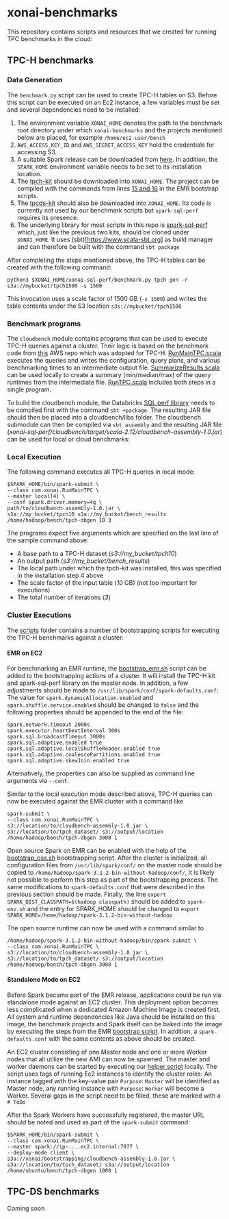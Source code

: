 # xonai-benchmarks

This repository contains scripts and resources that we created for running TPC benchmarks in the cloud:

## TPC-H benchmarks
### Data Generation
The `benchmark.py` script can be used to create TPC-H tables on S3. Before this script can be executed on an Ec2 instance,
a few variables must be set and several dependencies need to be installed:
1. The environment variable `XONAI_HOME` denotes the path to the benchmark root directory under which `xonai-benchmarks` and the projects mentioned 
below are placed, for example `/home/ec2-user/bench`
2. `AWS_ACCESS_KEY_ID` and `AWS_SECRET_ACCESS_KEY` hold the credentials for accessing S3.
3. A suitable Spark release can be downloaded from [here](https://archive.apache.org/dist/spark/spark-3.1.2/spark-3.1.2-bin-hadoop3.2.tgz).
In addition, the `SPARK_HOME` environment variable needs to be set to its installation location.
4. The [tpch-kit](https://github.com/databricks/tpch-dbgen) should be downloaded into `XONAI_HOME`. The project can be 
compiled with the commands from lines [15 and 16](https://github.com/xonai-computing/xonai-benchmarks/blob/0102102c9ca02f82ddf08661f6247ef1025f2a38/scripts/bootstrap_oss.sh#L15)
in the EMR bootstrap scripts.
5. The [tpcds-kit](https://github.com/databricks/tpcds-kit.git) should also be downloaded into `XONAI_HOME`. Its code is 
currently not used by our benchmark scripts but `spark-sql-perf` requires its presence.
6. The underlying library for most scripts in this repo is [spark-sql-perf](https://github.com/databricks/spark-sql-perf.git) which, 
just like the previous two kits, should be cloned under `XONAI_HOME`. It uses (sbt)[https://www.scala-sbt.org]
as build manager and can therefore be built with the command `sbt package`

After completing the steps mentioned above, the TPC-H tables can be created with the following command:
```
python3 $XONAI_HOME/xonai-sql-perf/benchmark.py tpch gen -r s3a://mybucket/tpch1500 -s 1500
```
This invocation uses a scale factor of 1500 GB (`-s 1500`) and writes the table contents under the S3 location 
`s3s://mybucket/tpch1500`

### Benchmark programs
The `cloudbench` module contains programs that can be used to execute TPC-H queries against a cluster. Their logic is
based on the benchmark code from [this](https://github.com/aws-samples/emr-on-eks-benchmark#benchmark-for-emr-on-ec2) 
AWS repo which was adopted for TPC-H. [RunMainTPC.scala](https://github.com/xonai-computing/xonai-benchmarks/blob/main/cloudbench/src/main/scala/com/xonai/RunMainTPC.scala)
executes the queries and writes the configuration, query plans, and various benchmarking times to an intermediate output 
file. [SummarizeResults.scala](https://github.com/xonai-computing/xonai-benchmarks/blob/main/cloudbench/src/main/scala/com/xonai/SummarizeResults.scala)
can be used locally to create a summary (min/median/max) of the query runtimes from the intermediate file. [RunTPC.scala](https://github.com/xonai-computing/xonai-benchmarks/blob/main/cloudbench/src/main/scala/com/xonai/RunTPC.scala)
includes both steps in a single program.

To build the cloudbench module, the Databricks [SQL perf library](https://github.com/databricks/spark-sql-perf) needs to 
be compiled first with the command `sbt +package`. The resulting JAR file should then be placed into a cloudbench/libs folder. The 
cloudbench submodule can then be compiled via `sbt assembly` and the resulting JAR file 
(_xonai-sql-perf/cloudbench/target/scala-2.12/cloudbench-assembly-1.0.jar_) can be used for local or cloud benchmarks:

### Local Execution
The following command executes all TPC-H queries in local mode:
``` terminal
$SPARK_HOME/bin/spark-submit \
--class com.xonai.RunMainTPC \
--master local[4] \
--conf spark.driver.memory=4g \
path/to/cloudbench-assembly-1.0.jar \
s3a://my_bucket/tpch10 s3a://my_bucket/bench_results /home/hadoop/bench/tpch-dbgen 10 3
```
The programs expect five arguments which are specified on the last line of the sample command above:
- A base path to a TPC-H dataset (_s3://my_bucket/tpch10_)
- An output path (_s3://my_bucket/bench_results_) 
- The local path under which the tpch-kit was installed, this was specified in the installation step 4 above
- The scale factor of the input table (_10_ GB) (not too important for executions)
- The total number of iterations (_3_)

### Cluster Executions
The [scripts](https://github.com/xonai-computing/xonai-benchmarks/tree/main/scripts) folder contains a number of
bootstrapping scripts for executing the TPC-H benchmarks against a cluster:

#### EMR on EC2
For benchmarking an EMR runtime, the [bootstrap_emr.sh](https://github.com/xonai-computing/xonai-benchmarks/blob/main/scripts/bootstrap_emr.sh)
script can be added to the bootstrapping actions of a cluster. It will install the TPC-H kit and spark-sql-perf library on 
the master node. In addition, a few adjustments should be made to `/usr/lib/spark/conf/spark-defaults.conf`: The value 
for `spark.dynamicAllocation.enabled` and `spark.shuffle.service.enabled` should be changed to `false` and the following 
properties should be appended to the end of the file:
```
spark.network.timeout 2000s
spark.executor.heartbeatInterval 300s
spark.sql.broadcastTimeout 3000s
spark.sql.adaptive.enabled true
spark.sql.adaptive.localShuffleReader.enabled true
spark.sql.adaptive.coalescePartitions.enabled true
spark.sql.adaptive.skewJoin.enabled true
```
Alternatively, the properties can also be supplied as command line arguments via `--conf`.

Similar to the local execution mode described above, TPC-H queries can now be executed against the EMR cluster with a 
command like
```
spark-submit \
--class com.xonai.RunMainTPC \
s3://location/to/cloudbench-assembly-1.0.jar \
s3://location/to/tpch_dataset/ s3://output/location /home/hadoop/bench/tpch-dbgen 3000 1
```

Open source Spark on EMR can be enabled with the help of the [bootstrap_oss.sh](https://github.com/xonai-computing/xonai-benchmarks/blob/main/scripts/bootstrap_oss.sh)
bootstrapping script. After the cluster is initialized, all configuration files from `/usr/lib/spark/conf/` on the master
node should be copied to `/home/hadoop/spark-3.1.2-bin-without-hadoop/conf/`, it is likely not possible to perform
this step as part of the bootstrapping process. The same modifications to `spark-defaults.conf` that were described in
the previous section should be made. Finally, the line `export SPARK_DIST_CLASSPATH=$(hadoop classpath)` should be added
to `spark-env.sh` and the entry for SPARK_HOME should be changed to `export SPARK_HOME=/home/hadoop/spark-3.1.2-bin-without-hadoop`

The open source runtime can now be used with a command similar to
```
/home/hadoop/spark-3.1.2-bin-without-hadoop/bin/spark-submit \
--class com.xonai.RunMainTPC \
s3://location/to/cloudbench-assembly-1.0.jar \
s3://location/to/tpch_dataset/ s3://output/location /home/hadoop/bench/tpch-dbgen 3000 1
```

#### Standalone Mode on EC2
Before Spark became part of the EMR release, applications could be run via standalone mode against an EC2 cluster. This
deployment option becomes less complicated when a dedicated Amazon Machine Image is created first. All system and runtime 
dependencies like Java should be installed on this image, the benchmark projects and Spark itself can be baked into the 
image by executing the steps from the EMR [bootstrap script](https://github.com/xonai-computing/xonai-benchmarks/blob/main/scripts/bootstrap_oss.sh).
In addition, a `spark-defaults.conf` with the same contents as above should be created. 

An EC2 cluster consisting of one Master node and one or more Worker nodes that all utilize the new AMI can now be
spawned. The master and worker daemons can be started by executing our [helper script](https://github.com/xonai-computing/xonai-benchmarks/blob/main/scripts/launch_standalone_daemons.py) 
locally. The script uses tags of running Ec2 instances to identify the cluster roles: An instance tagged
with the key-value pair `Purpose`: `Master` will be identified as Master node, any running instance
with `Purpose`: `Worker` will become a Worker. Several gaps in the script need to be filled, these
are marked with a `# ToDo`
 
After the Spark Workers have successfully registered, the master URL should be noted and used as part 
of the `spark-submit` command:
```
$SPARK_HOME/bin/spark-submit \
--class com.xonai.RunMainTPC \
--master spark://ip-....ec2.internal:7077 \
--deploy-mode client \
s3a://xonai/bootstrapping/cloudbench-assembly-1.0.jar \
s3a://location/to/tpch_dataset/ s3a://output/location /home/ubuntu/bench/tpch-dbgen 1000 1
```

## TPC-DS benchmarks
Coming soon